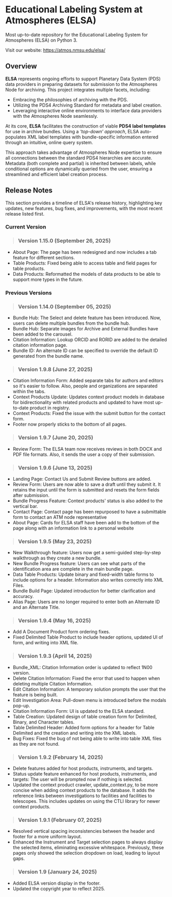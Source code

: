 # Educational Labeling System at Atmospheres (ELSA)
Most up-to-date repository for the Educational Labeling System for Atmospheres (ELSA) on Python 3.

Visit our website: https://atmos.nmsu.edu/elsa/


## **Overview**  
**ELSA** represents ongoing efforts to support Planetary Data System (PDS) data providers in preparing datasets for submission to the Atmospheres Node for archiving. This project integrates multiple facets, including:  
- Embracing the philosophies of archiving with the PDS.  
- Utilizing the PDS4 Archiving Standard for metadata and label creation.  
- Leveraging interactive online environments to interface data providers with the Atmospheres Node seamlessly.  

At its core, **ELSA** facilitates the construction of viable **PDS4 label templates** for use in archive bundles. Using a *‘top-down’ approach*, ELSA auto-populates XML label templates with bundle-specific information entered through an intuitive, online query system.  

This approach takes advantage of Atmospheres Node expertise to ensure all connections between the standard PDS4 hierarchies are accurate. Metadata (both complete and partial) is inherited between labels, while conditional options are dynamically queried from the user, ensuring a streamlined and efficient label creation process.


## **Release Notes** 
This section provides a timeline of ELSA's release history, highlighting key updates, new features, bug fixes, and improvements, with the most recent release listed first.

### **Current Version** 
> ### **Version 1.15.0 (September 26, 2025)**
- About Page: The page has been redesigned and now includes a tab feature for different sections.
- Table Products: Fixed being able to access table and field pages for table products.
- Data Products: Reformatted the models of data products to be able to support more types in the future.


### **Previous Versions** 

> ### **Version 1.14.0 (September 05, 2025)**
- Bundle Hub: The Select and delete feature has been introduced. Now, users can delete multiple bundles from the bundle hub.
- Bundle Hub: Separate images for Archive and External Bundles have been added to the carousel.
- Citation Information: Lookup ORCID and RORID are added to the detailed citation information page.
- Bundle ID: An alternate ID can be specified to override the default ID generated from the bundle name.
  
> ### **Version 1.9.8 (June 27, 2025)**
- Citation Information Form: Added separate tabs for authors and editors so it's easier to follow. Also, people and organizations are separated within the tabs.
- Context Products Update: Updates context product models in database for bidirectionality with related products and updated to have most
up-to-date product in registry.
- Context Products: Fixed the issue with the submit button for the contact form.
- Footer now properly sticks to the bottom of all pages.

> ### **Version 1.9.7 (June 20, 2025)**
- Review Form: The ELSA team now receives reviews in both DOCX and PDF file formats. Also, it sends the user a copy of their submission.
  
> ### **Version 1.9.6 (June 13, 2025)**
- Landing Page: Contact Us and Submit Review buttons are added.
- Review Form: Users are now able to save a draft until they submit it. It retains the input until the form is submitted and resets the form fields after submission.
- Bundle Progress Feature: Context products' status is also added to the vertical bar.
- Contact Page: Contact page has been repurposed to have a submittable form to contact an ATM node representative
- About Page: Cards for ELSA staff have been add to the bottom of the page along with an information link to a personal website

> ### **Version 1.9.5 (May 23, 2025)**
- New Walkthrough feature: Users now get a semi-guided step-by-step walkthrough as they create a new bundle.
- New Bundle Progress feature: Users can see what parts of the identification area are complete in the main bundle page.
- Data Table Products: Update binary and fixed-width table forms to include options for a header. Information also writes correctly into XML Files.
- Bundle Build Page: Updated introduction for better clarification and accuracy.
- Alias Page: Users are no longer required to enter both an Alternate ID and an Alternate Title.

> ### **Version 1.9.4 (May 16, 2025)**
- Add A Document Product form ordering fixes.
- Fixed Delimited Table Product to include header options, updated UI of form, and writing into XML file.

> ### **Version 1.9.3 (April 14, 2025)**
- Bundle_XML: Citation Information order is updated to reflect 1N00 version.
- Delete Citation Information: Fixed the error that used to happen when deleting multiple Citation Information.
- Edit Citation Information: A temporary solution prompts the user that the feature is being built.
- Edit Investigation Area: Pull-down menu is introduced before the modals pop-up.
- Citation Information Form: UI is updated to the ELSA standard.
- Table Creation: Updated design of table creation form for Delimited, Binary, and Character tables.
- Table Delimited Header: Added form options for a header for Table Delimited and the creation and writing into the XML labels.
- Bug Fixes: Fixed the bug of not being able to write into table XML files as they are not found. 

> ### **Version 1.9.2 (February 14, 2025)**
- Delete features added for host products, instruments, and targets.
- Status update feature enhanced for host products, instruments, and targets: The user will be prompted now if nothing is selected.
- Updated the context product crawler, update_context.py, to be more concise when adding context products to the database. It adds the reference links between investigations to facilities and facilities to telescopes. This includes updates on using the CTLI library for newer context products.
  
> ### **Version 1.9.1 (February 07, 2025)**
- Resolved vertical spacing inconsistencies between the header and footer for a more uniform layout.
- Enhanced the Instrument and Target selection pages to always display the selected items, eliminating excessive whitespace. Previously, these pages only showed the selection dropdown on load, leading to layout gaps.
  
> ### **Version 1.9 (January 24, 2025)**
- Added ELSA version display in the footer.
- Updated the copyright year to reflect 2025.


